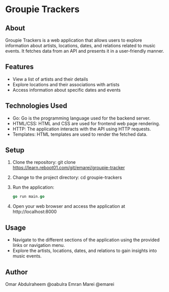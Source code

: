 # Groupie Trackers

## About
Groupie Trackers is a web application that allows users to explore information about artists, locations, dates, and relations related to music events. It fetches data from an API and presents it in a user-friendly manner.

## Features
- View a list of artists and their details
- Explore locations and their associations with artists
- Access information about specific dates and events

## Technologies Used
- Go: Go is the programming language used for the backend server.
- HTML/CSS: HTML and CSS are used for frontend web page rendering.
- HTTP: The application interacts with the API using HTTP requests.
- Templates: HTML templates are used to render the fetched data.

## Setup
1. Clone the repository:
   git clone https://learn.reboot01.com/git/emarei/groupie-tracker

2. Change to the project directory:
   cd groupie-trackers

3. Run the application:
   ```go
   go run main.go
   ```

4. Open your web browser and access the application at http://localhost:8000

## Usage
- Navigate to the different sections of the application using the provided links or navigation menu.
- Explore the artists, locations, dates, and relations to gain insights into music events.

## Author
Omar Abdulraheem @oabulra
Emran Marei @emarei
